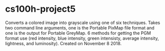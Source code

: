 # cs100h-project5
Converts a colored image into grayscale using one of six techniques.
Takes two command line arguments, one is the Portable PixMap file format and one is the output for Portable GreyMap.
6 methods for getting the PGM format use (red intensity, blue intensity, green intensisty, average intensity, lightness, and luminosity).
Created on November 8 2018.

